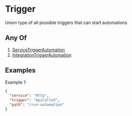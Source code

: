 # Trigger

Union type of all possible triggers that can start automations

## Any Of

1. [ServiceTriggerAutomation](/api/automation/trigger/service)
2. [IntegrationTriggerAutomation](/api/automation/trigger/integration)

## Examples

Example 1:

```json
{
  "service": "Http",
  "trigger": "ApiCalled",
  "path": "/run-automation"
}
```
